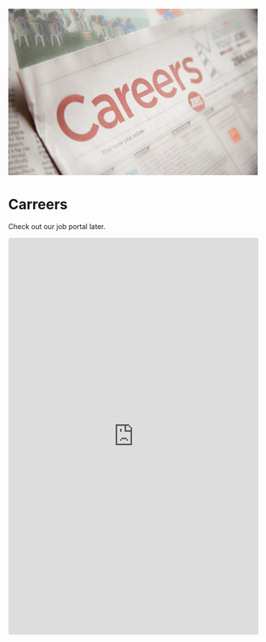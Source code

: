 <img src="/img/14086855402_3c2a80547d_c.jpg" alt="Photo by www.flazingo.com/creativecommons" class="grey-out" /> <br />


# Carreers
Check out our job portal later.






<iframe src="https://theorg.com/org/securify-it/jobs" width="100%" height="800px" frameBorder="0" style="border: 1px solid #eaeaeb; border-radius: 4px;">  </iframe>
